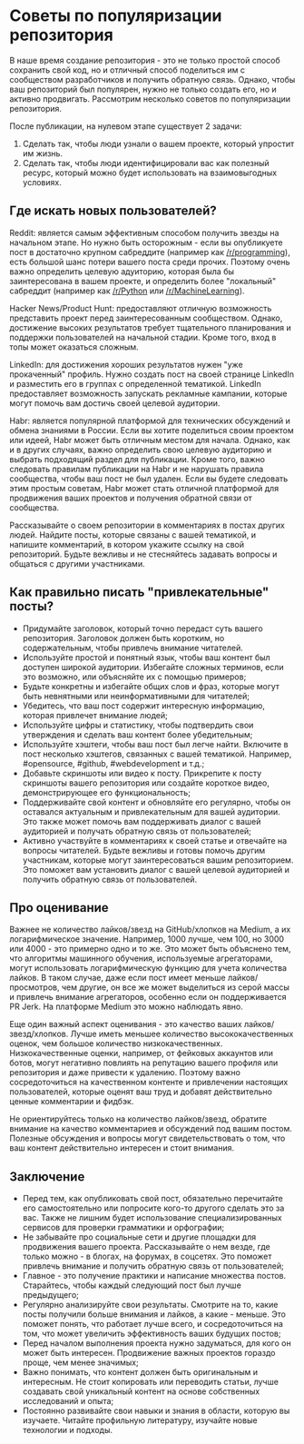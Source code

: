 # Советы по популяризации репозитория

В наше время создание репозитория - это не только простой способ сохранить свой код, но и отличный способ поделиться им с сообществом разработчиков и получить обратную связь. Однако, чтобы ваш репозиторий был популярен, нужно не только создать его, но и активно продвигать. Рассмотрим несколько советов по популяризации  репозитория.

После публикации, на нулевом этапе существует 2 задачи:
1. Сделать так, чтобы люди узнали о вашем проекте, который упростит им жизнь.
2. Сделать так, чтобы люди идентифицировали вас как полезный ресурс, который можно будет использовать на взаимовыгодных условиях.

## Где искать новых пользователей?

Reddit: является самым эффективным способом получить звезды на начальном этапе. Но нужно быть осторожным - если вы опубликуете пост в достаточно крупном сабреддите (например как [/r/programming](https://www.reddit.com/r/programming/)), есть большой шанс потери вашего поста среди прочих. Поэтому очень важно определить целевую адуиторию, которая была бы заинтересована в вашем проекте, и определить более "локальный" сабреддит (например как [/r/Python](https://www.reddit.com/r/Python/) или [/r/MachineLearning](https://www.reddit.com/r/MachineLearning/)). 

Hacker News/Product Hunt: предоставляют отличную возможность представить проект перед заинтересованным сообществом. Однако, достижение высоких результатов требует тщательного планирования и поддержки пользователей на начальной стадии. Кроме того, вход в топы может оказаться сложным.

LinkedIn: для достижения хороших результатов нужен "уже прокаченный" профиль. Нужно создать пост на своей странице LinkedIn и разместить его в группах с определенной тематикой. LinkedIn предоставляет возможность запускать рекламные кампании, которые могут помочь вам достичь своей целевой аудитории.

Habr: является популярной платформой для технических обсуждений и обмена знаниями в России. Если вы хотите поделиться своим проектом или идеей, Habr может быть отличным местом для начала. Однако, как и в других случаях, важно определить свою целевую аудиторию и выбрать подходящий раздел для публикации. Кроме того, важно следовать правилам публикации на Habr и не нарушать правила сообщества, чтобы ваш пост не был удален. Если вы будете следовать этим простым советам, Habr может стать отличной платформой для продвижения ваших проектов и получения обратной связи от сообщества.

Рассказывайте о своем репозитории в комментариях в постах других людей. Найдите посты, которые связаны с вашей тематикой, и напишите комментарий, в котором укажите ссылку на свой репозиторий. Будьте вежливы и не стесняйтесь задавать вопросы и общаться с другими участниками.

## Как правильно писать "привлекательные" посты?

- Придумайте заголовок, который точно передаст суть вашего репозитория. Заголовок должен быть коротким, но содержательным, чтобы привлечь внимание читателей.
- Используйте простой и понятный язык, чтобы ваш контент был доступен широкой аудитории. Избегайте сложных терминов, если это возможно, или объясняйте их с помощью примеров;
- Будьте конкретны и избегайте общих слов и фраз, которые могут быть невнятными или неинформативными для читателей;
- Убедитесь, что ваш пост содержит интересную информацию, которая привлечет внимание людей;
- Используйте цифры и статистику, чтобы подтвердить свои утверждения и сделать ваш контент более убедительным;
- Используйте хэштеги, чтобы ваш пост был легче найти. Включите в пост несколько хэштегов, связанных с вашей тематикой. Например, #opensource, #github, #webdevelopment и т.д.;
- Добавьте скриншоты или видео к посту. Прикрепите к посту скриншоты вашего репозитория или создайте короткое видео, демонстрирующее его функциональность;
- Поддерживайте свой контент и обновляйте его регулярно, чтобы он оставался актуальным и привлекательным для вашей аудитории. Это также может помочь вам поддерживать диалог с вашей аудиторией и получать обратную связь от пользователей;
- Активно участвуйте в комментариях к своей статье и отвечайте на вопросы читателей. Будьте вежливы и готовы помочь другим участникам, которые могут заинтересоваться вашим репозиторием. Это поможет вам установить диалог с вашей целевой аудиторией и получить обратную связь от пользователей.

## Про оценивание

Важнее не количество лайков/звезд на GitHub/хлопков на Medium, а их логарифмическое значение. 
Например, 1000 лучше, чем 100, но 3000 или 4000 - это примерно одно и то же.
Это может быть объяснено тем, что алгоритмы машинного обучения, используемые агрегаторами, могут использовать логарифмическую функцию для учета количества лайков. В таком случае, даже если пост имеет меньше лайков/просмотров, чем другие, он все же может выделиться из серой массы и привлечь внимание агрегаторов, особенно если он поддерживается PR Jerk. На платформе Medium это можно наблюдать явно.

Еще один важный аспект оценивания - это качество ваших лайков/звезд/хлопков. Лучше иметь меньшее количество высококачественных оценок, чем большое количество низкокачественных. Низкокачественные оценки, например, от фейковых аккаунтов или ботов, могут негативно повлиять на репутацию вашего профиля или репозитория и даже привести к удалению. Поэтому важно сосредоточиться на качественном контенте и привлечении настоящих пользователей, которые оценят ваш труд и добавят действительно ценные комментарии и фидбэк.

Не ориентируйтесь только на количество лайков/звезд, обратите внимание на качество комментариев и обсуждений под вашим постом. Полезные обсуждения и вопросы могут свидетельствовать о том, что ваш контент действительно интересен и стоит внимания.

## Заключение

- Перед тем, как опубликовать свой пост, обязательно перечитайте его самостоятельно или попросите кого-то другого сделать это за вас. Также не лишним будет использование специализированных сервисов для проверки грамматики и орфографии;
- Не забывайте про социальные сети и другие площадки для продвижения вашего проекта. Рассказывайте о нем везде, где только можно - в блогах, на форумах, в соцсетях. Это поможет привлечь внимание и получить обратную связь от пользователей;
- Главное - это получение практики и написание множества постов. Старайтесь, чтобы каждый следующий пост был лучше предыдущего;
- Регулярно анализируйте свои результаты. Смотрите на то, какие посты получили больше внимания и лайков, а какие - меньше. Это поможет понять, что работает лучше всего, и сосредоточиться на том, что может увеличить эффективность ваших будущих постов;
- Перед началом выполнения проекта нужно задуматься, для кого он может быть интересен. Продвижение важных проектов гораздо проще, чем менее значимых;
- Важно понимать, что контент должен быть оригинальным и интересным. Не стоит копировать или переводить статьи, лучше создавать свой уникальный контент на основе собственных исследований и опыта;
- Постоянно развивайте свои навыки и знания в области, которую вы изучаете. Читайте профильную литературу, изучайте новые технологии и подходы.


